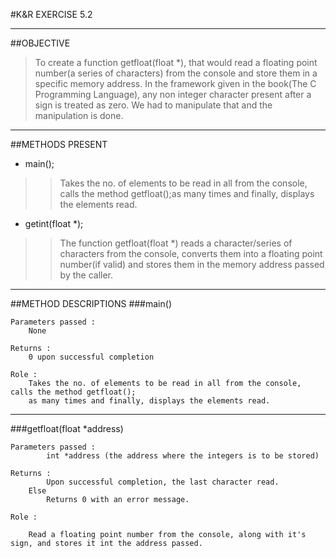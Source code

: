 #K&R EXERCISE 5.2

----							
##OBJECTIVE

>To create a function getfloat(float *), that would read a floating point number(a series of characters) from the console and store them in a specific memory address. 
In the framework given in the book(The C Programming Language), any non integer character present after a sign is treated as zero. 
We had to manipulate that and the manipulation is done.

----
##METHODS PRESENT

* main();

>>Takes the no. of elements to be read in all from the console, calls the method getfloat();as many times and finally, displays the elements read.
			
* getint(float *);
			
>>The function getfloat(float *) reads a character/series of characters from the console, converts them into a floating point number(if valid) and stores them in the memory address passed by the caller.

----
##METHOD DESCRIPTIONS
###main()         

	Parameters passed :
		None

	Returns :
		0 upon successful completion 

	Role :
		Takes the no. of elements to be read in all from the console, calls the method getfloat();
		as many times and finally, displays the elements read.

----
###getfloat(float *address)

	Parameters passed : 
			int *address (the address where the integers is to be stored)

	Returns :
			Upon successful completion, the last character read.
		Else
			Returns 0 with an error message.

	Role :

		Read a floating point number from the console, along with it's sign, and stores it int the address passed.
